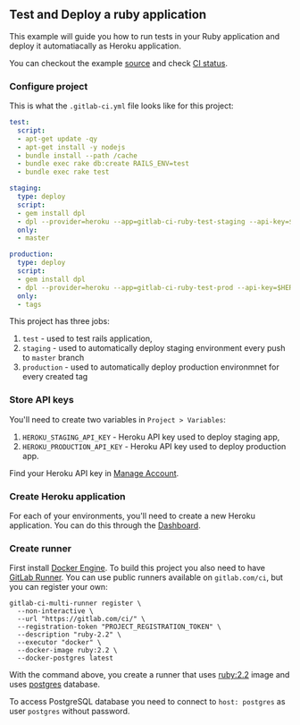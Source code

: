## Test and Deploy a ruby application
This example will guide you how to run tests in your Ruby application and deploy it automatiacally as Heroku application.

You can checkout the example [source](https://gitlab.com/ayufan/ruby-getting-started) and check [CI status](https://gitlab.com/ayufan/ruby-getting-started/builds?scope=all).

### Configure project
This is what the `.gitlab-ci.yml` file looks like for this project:
```yaml
test:
  script:
  - apt-get update -qy
  - apt-get install -y nodejs
  - bundle install --path /cache
  - bundle exec rake db:create RAILS_ENV=test
  - bundle exec rake test

staging:
  type: deploy
  script:
  - gem install dpl
  - dpl --provider=heroku --app=gitlab-ci-ruby-test-staging --api-key=$HEROKU_STAGING_API_KEY
  only:
  - master

production:
  type: deploy
  script:
  - gem install dpl
  - dpl --provider=heroku --app=gitlab-ci-ruby-test-prod --api-key=$HEROKU_PRODUCTION_API_KEY
  only:
  - tags
```

This project has three jobs:
1. `test` - used to test rails application,
2. `staging` - used to automatically deploy staging environment every push to `master` branch
3. `production` - used to automatically deploy production environmnet for every created tag

### Store API keys
You'll need to create two variables in `Project > Variables`:
1. `HEROKU_STAGING_API_KEY` - Heroku API key used to deploy staging app,
2. `HEROKU_PRODUCTION_API_KEY` - Heroku API key used to deploy production app.

Find your Heroku API key in [Manage Account](https://dashboard.heroku.com/account).

### Create Heroku application
For each of your environments, you'll need to create a new Heroku application.
You can do this through the [Dashboard](https://dashboard.heroku.com/).

### Create runner
First install [Docker Engine](https://docs.docker.com/installation/).
To build this project you also need to have [GitLab Runner](https://about.gitlab.com/gitlab-ci/#gitlab-runner).
You can use public runners available on `gitlab.com/ci`, but you can register your own:
```
gitlab-ci-multi-runner register \
  --non-interactive \
  --url "https://gitlab.com/ci/" \
  --registration-token "PROJECT_REGISTRATION_TOKEN" \
  --description "ruby-2.2" \
  --executor "docker" \
  --docker-image ruby:2.2 \
  --docker-postgres latest
```

With the command above, you create a runner that uses [ruby:2.2](https://registry.hub.docker.com/u/library/ruby/) image and uses [postgres](https://registry.hub.docker.com/u/library/postgres/) database.

To access PostgreSQL database you need to connect to `host: postgres` as user `postgres` without password.
